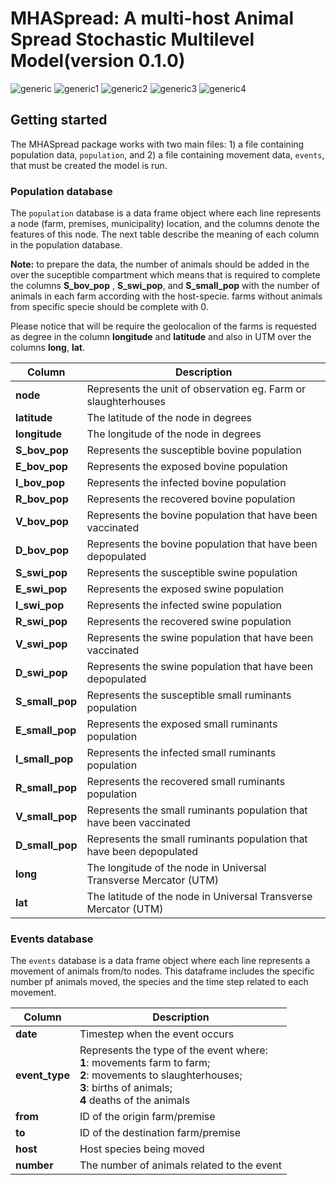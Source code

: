 # MHASpread:  A multi-host Animal Spread Stochastic Multilevel Model(version 0.1.0) 

![generic](https://img.shields.io/badge/Control_actions-up-green) ![generic1](https://img.shields.io/badge/Spatial_transmission-up-green) ![generic2](https://img.shields.io/badge/Network_level-up-green) ![generic3](https://img.shields.io/badge/Vital_dynamics-Up-green) ![generic4](https://img.shields.io/badge/SEIR_model-Up-green)

## Getting started
The MHASpread package works with two main files: 1) a file containing population data, `population`, and 2) a file containing movement data, `events`, that must be created the model is run.


### Population database 
The `population` database is a data frame object where each line represents a node (farm, premises, municipality) location, and the columns denote the features of this node. The next table describe the meaning of each column in the population database. 

**Note:** to prepare the data, the number of animals should be added in the over the suceptible compartment which means that is required to complete the columns **S\_bov\_pop** , **S\_swi\_pop**, and **S\_small\_pop** with the number of animals in each farm  according with the host-specie. farms without animals from specific specie should be complete with 0.

Please notice that will be require the geolocalion of the farms is requested as degree in the column **longitude** and **latitude** and also in UTM over the columns  **long**, **lat**.   

| **Column**        | **Description**                                                        |
|-------------------|-------------------------------------------------------------------------|
| **node**          | Represents the unit of observation eg\. Farm or slaughterhouses          |
| **latitude**      | The latitude of the node in degrees                                    |
| **longitude**     | The longitude of the node in degrees                                   |
| **S\_bov\_pop**   | Represents the  susceptible bovine population                            |
| **E\_bov\_pop**   | Represents the exposed bovine population                               |
| **I\_bov\_pop**   | Represents the infected bovine population                              |
| **R\_bov\_pop**   | Represents the recovered bovine population                             |
| **V\_bov\_pop** | Represents the bovine population that have been vaccinated    |
| **D\_bov\_pop** | Represents the bovine population that have been depopulated    |
| **S\_swi\_pop**   | Represents the  susceptible swine population                             |
| **E\_swi\_pop**   | Represents the exposed swine population                                |
| **I\_swi\_pop**   | Represents the infected swine population                               |
| **R\_swi\_pop**   | Represents the recovered swine population                              |
| **V\_swi\_pop** | Represents the swine population that have been vaccinated    |
| **D\_swi\_pop** | Represents the swine population that have been depopulated    |
| **S\_small\_pop** | Represents the susceptible small ruminants population                  |
| **E\_small\_pop** | Represents the exposed small ruminants population                      |
| **I\_small\_pop** | Represents the infected small ruminants population                     |
| **R\_small\_pop** | Represents the recovered small ruminants population                    |
| **V\_small\_pop** | Represents the small ruminants population that have been vaccinated    |
| **D\_small\_pop** | Represents the small ruminants population that have been depopulated    |
| **long**          | The longitude of the node in Universal Transverse Mercator \(UTM\) |
| **lat**           | The latitude of the node in Universal Transverse Mercator \(UTM\)      |


### Events database 
The `events` database is a data frame object where each line represents a movement of animals from/to nodes. This dataframe includes the specific number pf animals moved, the species and the time step related to each movement. 

| **Column**      |  **Description**                                                                                                                                  |
|-----------------|---------------------------------------------------------------------------------------------------------------------------------------------------|
| **date**        | Timestep when the event occurs                                                                                                                |
| **event\_type** | Represents the type of the event where: <br /> **1**: movements farm to farm; <br /> **2**: movements to slaughterhouses; <br /> **3**: births of animals; <br /> **4** deaths of the animals |
| **from**        | ID of the origin farm/premise                                                                                                                               |
| **to**          | ID of the destination farm/premise                                                                                                                         |
| **host**        | Host species being moved |
| **number**      | The number of animals related to the event                                                                                                      |


